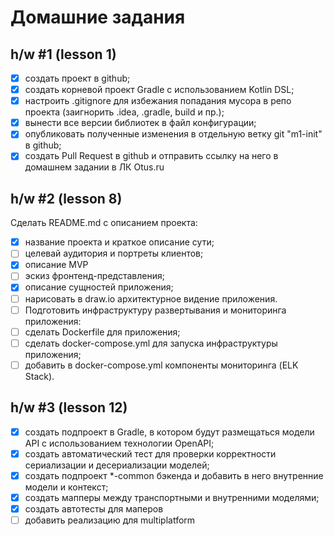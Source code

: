 # Домашние задания

## h/w #1 (lesson 1)
- [x] создать проект в github;
- [x] создать корневой проект Gradle с использованием Kotlin DSL;
- [x] настроить .gitignore для избежания попадания мусора в репо проекта (заигнорить .idea, .gradle, build и пр.);
- [x] вынести все версии библиотек в файл конфигурации;
- [x] опубликовать полученные изменения в отдельную ветку git "m1-init" в github;
- [x] cоздать Pull Request в github и отправить ссылку на него в домашнем задании в ЛК Otus.ru

## h/w #2 (lesson 8)

Cделать README.md с описанием проекта:

- [x] название проекта и краткое описание сути;
- [ ] целевай аудитория и портреты клиентов;
- [x] описание MVP
- [ ] эскиз фронтенд-представления;
- [x] описание сущностей приложения;
- [ ] нарисовать в draw.io архитектурное видение приложения.
- [ ] Подготовить инфраструктуру развертывания и мониторинга приложения:
- [ ] сделать Dockerfile для приложения;
- [ ] сделать docker-compose.yml для запуска инфраструктуры приложения;
- [ ] добавить в docker-compose.yml компоненты мониторинга (ELK Stack).

## h/w #3  (lesson 12)

- [x] создать подпроект в Gradle, в котором будут размещаться модели API с использованием технологии OpenAPI; 
- [x] создать автоматический тест для проверки корректности сериализации и десериализации моделей; 
- [x] создать подпроект *-common бэкенда и добавить в него внутренние модели и контекст;
- [x] создать мапперы между транспортными и внутренними моделями;
- [x] создать автотесты для маперов
- [ ] добавить реализацию для multiplatform